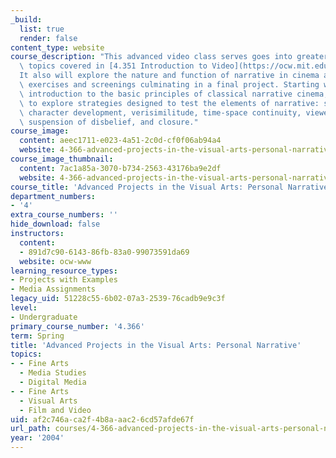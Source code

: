 ```yaml
---
_build:
  list: true
  render: false
content_type: website
course_description: "This advanced video class serves goes into greater depth on the\
  \ topics covered in [4.351 Introduction to Video](https://ocw.mit.edu/courses/4-351-introduction-to-video-spring-2004/).\_\
  It also will explore the nature and function of narrative in cinema and video through\
  \ exercises and screenings culminating in a final project. Starting with a brief\
  \ introduction to the basic principles of classical narrative cinema, we will proceed\
  \ to explore strategies designed to test the elements of narrative: story trajectory,\
  \ character development, verisimilitude, time-space continuity, viewer identification,\
  \ suspension of disbelief, and closure."
course_image:
  content: aeec1711-e023-4a51-2c0d-cf0f06ab94a4
  website: 4-366-advanced-projects-in-the-visual-arts-personal-narrative-spring-2004
course_image_thumbnail:
  content: 7ac1a85a-3070-b734-2563-43176ba9e2df
  website: 4-366-advanced-projects-in-the-visual-arts-personal-narrative-spring-2004
course_title: 'Advanced Projects in the Visual Arts: Personal Narrative'
department_numbers:
- '4'
extra_course_numbers: ''
hide_download: false
instructors:
  content:
  - 891d7c90-6143-86fb-83a0-99073591da69
  website: ocw-www
learning_resource_types:
- Projects with Examples
- Media Assignments
legacy_uid: 51228c55-6b02-07a3-2539-76cadb9e9c3f
level:
- Undergraduate
primary_course_number: '4.366'
term: Spring
title: 'Advanced Projects in the Visual Arts: Personal Narrative'
topics:
- - Fine Arts
  - Media Studies
  - Digital Media
- - Fine Arts
  - Visual Arts
  - Film and Video
uid: af2c746a-ca2f-4b8a-aac2-6cd57afde67f
url_path: courses/4-366-advanced-projects-in-the-visual-arts-personal-narrative-spring-2004
year: '2004'
---
```

